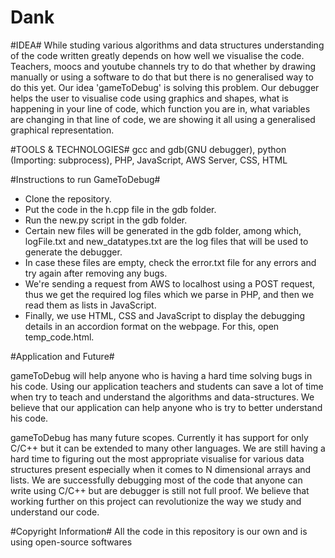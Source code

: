 # Dank

#IDEA#
While studing various algorithms and data structures understanding of the code written greatly depends on how well we visualise the
code. Teachers, moocs and youtube channels try to do that whether by drawing manually or using a software to do that but there is no generalised way to do this yet. Our idea 'gameToDebug' is solving this problem. Our debugger helps the user to visualise code using graphics and shapes, what is happening in your line of code, which function you are in, what variables are changing in that line of code, we are showing it all using a generalised graphical representation.

#TOOLS & TECHNOLOGIES#
gcc and gdb(GNU debugger), python (Importing: subprocess), PHP, JavaScript, AWS Server, CSS, HTML

#Instructions to run GameToDebug#
* Clone the repository.
* Put the code in the h.cpp file in the gdb folder.
* Run the new.py script in the gdb folder.
* Certain new files will be generated in the gdb folder, among which, logFile.txt and new_datatypes.txt are the log files that will be used to generate the debugger.
* In case these files are empty, check the error.txt file for any errors and try again after removing any bugs.
* We're sending a request from AWS to localhost using a POST request, thus we get the required log files which we parse in PHP, and then we read them as lists in JavaScript.
* Finally, we use HTML, CSS and JavaScript to display the debugging details in an accordion format on the webpage. For this, open temp_code.html.

#Application and Future#

gameToDebug will help anyone who is having a hard time solving bugs in his code. Using our application teachers and students can save a lot of time when try to teach and understand the algorithms and data-structures. We believe that our application can help anyone who is try to better understand his code. 
  
  gameToDebug has many future scopes. Currently it has support for only C/C++ but it can be extended to many other languages. We are still having a hard time to figuring out the most appropriate visualise for various data structures present especially when it comes to N dimensional arrays and lists. We are successfully debugging most of the code that anyone can write using C/C++ but are debugger is still not full proof. We believe that working further on this project can revolutionize the way we study and understand our code.

#Copyright Information#
All the code in this repository is our own and is using open-source softwares
